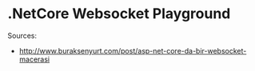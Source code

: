 # .NetCore Websocket Playground

Sources:

- http://www.buraksenyurt.com/post/asp-net-core-da-bir-websocket-macerasi
